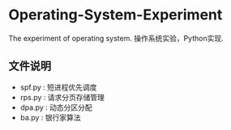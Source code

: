# Operating-System-Experiment
The experiment of operating system. 操作系统实验，Python实现.



## 文件说明

- spf.py : 短进程优先调度
- rps.py : 请求分页存储管理
- dpa.py : 动态分区分配
- ba.py : 银行家算法